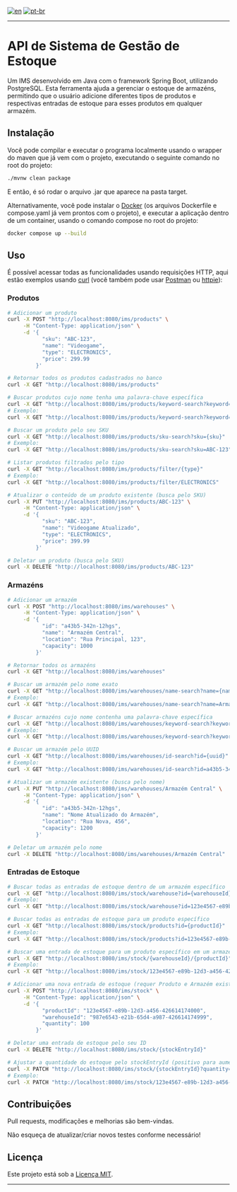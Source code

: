 [![en](https://img.shields.io/badge/lang-en-red.svg)](https://https://github.com/GiovBerlato/inventory_management_system/edit/main/README.md)
[![pt-br](https://img.shields.io/badge/lang-pt--br-green.svg)](https://github.com/GiovBerlato/inventory_management_system/edit/main/README.pt-br.md)

---

# API de Sistema de Gestão de Estoque

Um IMS desenvolvido em Java com o framework Spring Boot, utilizando PostgreSQL. Esta ferramenta ajuda a gerenciar o estoque de armazéns, permitindo que o usuário adicione diferentes tipos de produtos e respectivas entradas de estoque para esses produtos em qualquer armazém.

## Instalação

Você pode compilar e executar o programa localmente usando o wrapper do maven que já vem com o projeto, executando o seguinte comando no root do projeto:

```bash
./mvnw clean package
```

E então, é só rodar o arquivo .jar que aparece na pasta target.

Alternativamente, você pode instalar o [Docker](https://www.docker.com/) (os arquivos Dockerfile e compose.yaml já vem prontos com o projeto), e executar a aplicação dentro de um container, usando o comando compose no root do projeto:

```bash
docker compose up --build
```

## Uso

É possível acessar todas as funcionalidades usando requisições HTTP, aqui estão exemplos usando [curl](https://curl.se/download.html) (você também pode usar [Postman](https://www.postman.com/downloads/) ou [httpie](https://httpie.io/)):

### Produtos

```bash
# Adicionar um produto
curl -X POST "http://localhost:8080/ims/products" \
     -H "Content-Type: application/json" \
     -d '{
           "sku": "ABC-123",
           "name": "Videogame",
           "type": "ELECTRONICS",
           "price": 299.99
         }'

# Retornar todos os produtos cadastrados no banco
curl -X GET "http://localhost:8080/ims/products"

# Buscar produtos cujo nome tenha uma palavra-chave específica
curl -X GET "http://localhost:8080/ims/products/keyword-search?keyword={keyword}"
# Exemplo:
curl -X GET "http://localhost:8080/ims/products/keyword-search?keyword=fork"

# Buscar um produto pelo seu SKU
curl -X GET "http://localhost:8080/ims/products/sku-search?sku={sku}"
# Exemplo:
curl -X GET "http://localhost:8080/ims/products/sku-search?sku=ABC-123"

# Listar produtos filtrados pelo tipo
curl -X GET "http://localhost:8080/ims/products/filter/{type}"
# Exemplo:
curl -X GET "http://localhost:8080/ims/products/filter/ELECTRONICS"

# Atualizar o conteúdo de um produto existente (busca pelo SKU)
curl -X PUT "http://localhost:8080/ims/products/ABC-123" \
     -H "Content-Type: application/json" \
     -d '{
           "sku": "ABC-123",
           "name": "Videogame Atualizado",
           "type": "ELECTRONICS",
           "price": 399.99
         }'

# Deletar um produto (busca pelo SKU)
curl -X DELETE "http://localhost:8080/ims/products/ABC-123"
```

### Armazéns

```bash
# Adicionar um armazém
curl -X POST "http://localhost:8080/ims/warehouses" \
     -H "Content-Type: application/json" \
     -d '{
           "id": "a43b5-342n-12hgs",
           "name": "Armazém Central",
           "location": "Rua Principal, 123",
           "capacity": 1000
         }'

# Retornar todos os armazéns
curl -X GET "http://localhost:8080/ims/warehouses"

# Buscar um armazém pelo nome exato
curl -X GET "http://localhost:8080/ims/warehouses/name-search?name={name}"
# Exemplo:
curl -X GET "http://localhost:8080/ims/warehouses/name-search?name=Armazém Central"

# Buscar armazéns cujo nome contenha uma palavra-chave específica
curl -X GET "http://localhost:8080/ims/warehouses/keyword-search?keyword={keyword}"
# Exemplo:
curl -X GET "http://localhost:8080/ims/warehouses/keyword-search?keyword=central"

# Buscar um armazém pelo UUID
curl -X GET "http://localhost:8080/ims/warehouses/id-search?id={uuid}"
# Exemplo:
curl -X GET "http://localhost:8080/ims/warehouses/id-search?id=a43b5-342n-12hgs"

# Atualizar um armazém existente (busca pelo nome)
curl -X PUT "http://localhost:8080/ims/warehouses/Armazém Central" \
     -H "Content-Type: application/json" \
     -d '{
           "id": "a43b5-342n-12hgs",
           "name": "Nome Atualizado do Armazém",
           "location": "Rua Nova, 456",
           "capacity": 1200
         }'

# Deletar um armazém pelo nome
curl -X DELETE "http://localhost:8080/ims/warehouses/Armazém Central"
```

### Entradas de Estoque

```bash
# Buscar todas as entradas de estoque dentro de um armazém específico
curl -X GET "http://localhost:8080/ims/stock/warehouse?id={warehouseId}"
# Exemplo:
curl -X GET "http://localhost:8080/ims/stock/warehouse?id=123e4567-e89b-12d3-a456-426614174000"

# Buscar todas as entradas de estoque para um produto específico
curl -X GET "http://localhost:8080/ims/stock/products?id={productId}"
# Exemplo:
curl -X GET "http://localhost:8080/ims/stock/products?id=123e4567-e89b-12d3-a456-426614174000"

# Buscar uma entrada de estoque para um produto específico em um armazém específico
curl -X GET "http://localhost:8080/ims/stock/{warehouseId}/{productId}"
# Exemplo:
curl -X GET "http://localhost:8080/ims/stock/123e4567-e89b-12d3-a456-426614174000/987e6543-e21b-65d4-a987-426614174999"

# Adicionar uma nova entrada de estoque (requer Produto e Armazém existentes)
curl -X POST "http://localhost:8080/ims/stock" \
     -H "Content-Type: application/json" \
     -d '{
           "productId": "123e4567-e89b-12d3-a456-426614174000",
           "warehouseId": "987e6543-e21b-65d4-a987-426614174999",
           "quantity": 100
         }'

# Deletar uma entrada de estoque pelo seu ID
curl -X DELETE "http://localhost:8080/ims/stock/{stockEntryId}"

# Ajustar a quantidade do estoque pelo stockEntryId (positivo para aumentar, negativo para diminuir)
curl -X PATCH "http://localhost:8080/ims/stock/{stockEntryId}?quantity={amount}"
# Exemplo:
curl -X PATCH "http://localhost:8080/ims/stock/123e4567-e89b-12d3-a456-426614174000?quantity=50"
```

## Contribuições

Pull requests, modificações e melhorias são bem-vindas.

Não esqueça de atualizar/criar novos testes conforme necessário!

## Licença

Este projeto está sob a [Licença MIT](https://choosealicense.com/licenses/mit/).

---
